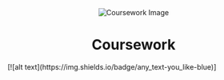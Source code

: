 <div align="center">
  <img src="https://github.com/thore-dahl/Coursework/assets/130995551/37142d78-4940-4bf1-954a-67654dd5d7a5" alt="Coursework Image">
  <h1>Coursework</h1>
</div>
[![alt text](https://img.shields.io/badge/any_text-you_like-blue)]

